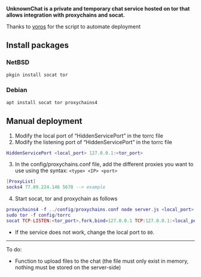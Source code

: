 **UnknownChat is a private and temporary chat service hosted on tor that allows integration with proxychains and socat.**

Thanks to [voros](https://github.com/vorosdev) for the script to automate deployment

## Install packages
### NetBSD
```ruby
pkgin install socat tor
```
### Debian
```ruby
apt install socat tor proxychains4
```

## Manual deployment

1. Modify the local port of “HiddenServicePort” in the torrc file
2. Modify the listening port of “HiddenServicePort” in the torrc file
```lua
HiddenServicePort <local_port> 127.0.0.1:<tor_port>
```
3. In the config/proxychains.conf file, add the different proxies you want to use using the syntax: `<type> <IP> <port>`
```lua
[ProxyList]
socks4 77.89.224.146 5678 --> example
```
4. Start socat, tor and proxychain as follows
```lua
proxychains4 -f ../config/proxychains.conf node server.js <local_port>
sudo tor -f config/torrc
socat TCP-LISTEN:<tor_port>,fork,bind=127.0.0.1 TCP:127.0.0.1:<local_port>
```

- If the service does not work, change the local port to `80`.
--- 
To do:

- Function to upload files to the chat (the file must only exist in memory, nothing must be stored on the server-side)
